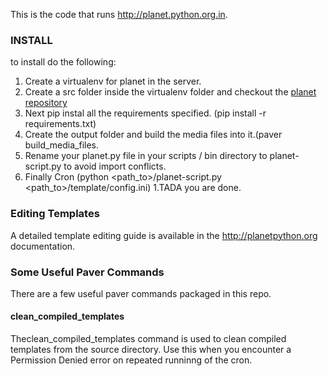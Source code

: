 This is the code that runs http://planet.python.org.in.

### INSTALL
to install do the following:

1. Create a virtualenv for planet in the server.
1. Create a src folder inside the virtualenv folder and checkout the [planet repository](https://github.com/ipss/planet-python-india)
1. Next pip instal all the requirements specified. (pip install -r requirements.txt)
1. Create the output folder and build the media files into it.(paver build_media_files.
1. Rename your planet.py file in your scripts / bin directory to planet-script.py to avoid import conflicts.
1. Finally Cron (python <path_to>/planet-script.py <path_to>/template/config.ini)
1.TADA you are done.

### Editing Templates
A detailed template editing guide is available in the http://planetpython.org documentation.

### Some Useful Paver Commands
There are a few useful paver commands packaged in this repo.

#### clean_compiled_templates
Theclean_compiled_templates command is used to clean compiled templates from the source directory. Use this when you encounter a Permission Denied error on repeated runninng of the cron. 
